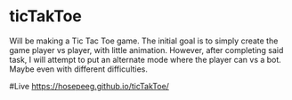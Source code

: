 # ticTakToe
Will be making a Tic Tac Toe game. The initial goal is to simply create the game player vs player, with little animation. However, after completing said task, I will attempt to put an alternate mode where the player can vs a bot. Maybe even with different difficulties.


#Live
https://hosepeeg.github.io/ticTakToe/
